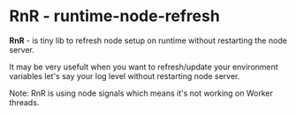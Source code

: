 # RnR - runtime-node-refresh

**RnR** - is tiny lib to refresh node setup on runtime without restarting the node server.

It may be very usefult when you want to refresh/update your environment variables let's say your log level without restarting node server.

Note: RnR is using node signals which means it's not working on Worker threads.


